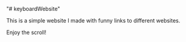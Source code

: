 "# keyboardWebsite" 


This is a simple website I made with funny links to different websites.

Enjoy the scroll!
